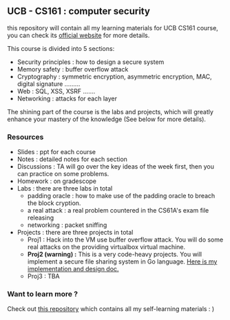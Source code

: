 ## UCB - CS161 : computer security

this repository will contain all my learning materials for UCB CS161 course, you can check its [official website](https://cs161.org) for more details.

This course is divided into 5 sections:

- Security principles : how to design a secure system
- Memory safety : buffer overflow attack
- Cryptography : symmetric encryption, asymmetric encryption, MAC, digital signature .........
- Web : SQL, XSS, XSRF .......
- Networking : attacks for each layer 

The shining part of the course is the labs and projects, which will greatly enhance your mastery of the knowledge (See below for more details).

### Resources

- Slides : ppt for each course
- Notes : detailed notes for each section 
- Discussions : TA will go over the key ideas of the week first, then you can practice on some problems.
- Homework : on gradescope
- Labs : there are three labs in total
  - padding oracle : how to make use of the padding oracle to breach the block cryption.
  - a real attack : a real problem countered in the CS61A's exam file releasing
  - networking : packet sniffing
- Projects : there are three projects in total 
  - Proj1 : Hack into the VM use buffer overflow attack. You will do some real attacks on the providing virtualbox virtual machine.
  - **Proj2 (warning) :** This is a very code-heavy projects. You will implement a secure file sharing system in Go language. [Here is my implementation and design doc.](https://github.com/PKUFlyingPig/CS161-Project2-SecureFileShareSystem)
  - Proj3 : TBA

### Want to learn more ?

Check out [this repository](https://github.com/PKUFlyingPig/Self-learning-Computer-Science) which contains all my self-learning materials : )

